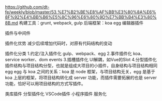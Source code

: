 https://github.com/dt-fe/weekly/blob/master/53.%E7%B2%BE%E8%AF%BB%E3%80%8A%E6%8F%92%E4%BB%B6%E5%8C%96%E6%80%9D%E7%BB%B4%E3%80%8B.md
构建工具：grunt, webpack, gulp
后端框架：koa egg
编辑器插件

插件与中间件


插件化优势
减少后续增加代码时，对原有代码结构的变动


插件化分类
1.约定/注入插件化
  gulp、webpack、egg
2.事件插件化
  koa、service worker、dom events
3.插槽插件化
  UI解耦，如Vue的Slot
4.分型插件化
  插件结构与项目结构分型，也就是组成大项目的小插件，自身结构与项目结构相同
  egg
  egg 与 koa 之间的关系：koa 是 node 框架，与项目结构无关，egg 是基于 koa 上层的框架，将项目结构转化成 server 功能，而插件需要拓展的也是 server 功能，恰好可以用项目结构的方式写插件。




类库插件
分型插件化
VSCode插件
小程序插件
服务化
